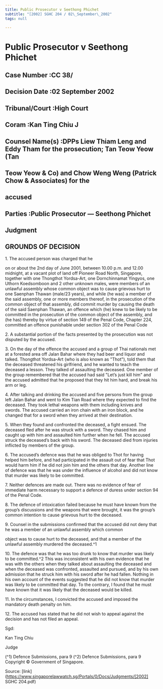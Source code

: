 ```yaml
---
title: Public Prosecutor v Seethong Phichet
subtitle: "[2002] SGHC 204 / 02\_September\_2002"
tags: null

---
```

# Public Prosecutor v Seethong Phichet 



## Case Number :CC 38/ 

## Decision Date :02 September 2002 

## Tribunal/Court :High Court 

## Coram :Kan Ting Chiu J 

## Counsel Name(s) :DPPs Liew Thiam Leng and Eddy Tham for the prosecution; Tan Teow Yeow (Tan 

## Teow Yeow & Co) and Chow Weng Weng (Patrick Chow & Associates) for the 

## accused 

## Parties :Public Prosecutor — Seethong Phichet 

## Judgment 

## GROUNDS OF DECISION 

1\. The accused person was charged that he 

 on or about the 2nd day of June 2001, between 10.00 p.m. and 12.00 midnight, at a vacant plot of land off Pioneer Road North, Singapore, together with one Thongthot Yordsa-Art, one Dornchinnamat Yingyos, one Uthorn Koedsomboon and 2 other unknown males, were members of an unlawful assembly whose common object was to cause grievous hurt to one Saenphan Thawan (male/23 years), and while (he was) a member of the said assembly, one or more members thereof, in the prosecution of the common object of that assembly, did commit murder by causing the death of the said Saenphan Thawan, an offence which (he) knew to be likely to be committed in the prosecution of the common object of the assembly, and (he has) thereby by virtue of section 149 of the Penal Code, Chapter 224, committed an offence punishable under section 302 of the Penal Code 

2\. A substantial portion of the facts presented by the prosecution was not disputed by the accused. 

3\. On the day of the offence the accused and a group of Thai nationals met at a forested area off Jalan Bahar where they had beer and liquor and talked. Thongthot Yordsa-Art (who is also known as "Thot"), told them that the deceased threatened his girlfriend, and he wanted to teach the deceased a lesson. They talked of assaulting the deceased. One member of the group remembered that the accused had said "Let’s just kill him" and the accused admitted that he proposed that they hit him hard, and break his arm or leg. 

4\. After talking and drinking the accused and five persons from the group left Jalan Bahar and went to Kim Tian Road where they expected to find the deceased. They took lethal weapons with them including knives and swords. The accused carried an iron chain with an iron block, and he changed that for a sword when they arrived at their destination. 

5\. When they found and confronted the deceased, a fight ensued. The deceased fled after he was struck with a sword. They chased him and caught up with him and assaulted him further when he fell. The accused struck the deceased’s back with his sword. The deceased died from injuries inflicted by members of the group. 

6\. The accused’s defence was that he was obliged to Thot for having helped him before, and had participated in the assault out of fear that Thot would harm him if he did not join him and the others that day. Another line of defence was that he was under the influence of alcohol and did not know that murder was likely to be committed. 

7\. Neither defences are made out. There was no evidence of fear of immediate harm necessary to support a defence of duress under section 94 of the Penal Code. 

8\. The defence of intoxication failed because he must have known from the group’s discussions and the weapons that were brought, it was the group’s common intention to cause grievous hurt to the deceased. 


9\. Counsel in the submissions confirmed that the accused did not deny that he was a member of an unlawful assembly which common 

object was to cause hurt to the deceased, and that a member of the unlawful assembly murdered the deceased.^1 

10\. The defence was that he was too drunk to know that murder was likely to be committed.^2 This was inconsistent with his own evidence that he was with the others when they talked about assaulting the deceased and when the deceased was confronted, assaulted and pursued, and by his own admission that he struck him with his sword after he had fallen. Nothing in his own account of the events suggested that he did not know that murder was likely to be committed that day. To the contrary, I found that he must have known that it was likely that the deceased would be killed. 

11\. In the circumstances, I convicted the accused and imposed the mandatory death penalty on him. 

12\. The accused has stated that he did not wish to appeal against the decision and has not filed an appeal. 

Sgd: 

Kan Ting Chiu 

Judge 

(^1) Defence Submissions, para 9 (^2) Defence Submissions, para 9 Copyright © Government of Singapore. 


Source: [link](https://www.singaporelawwatch.sg/Portals/0/Docs/Judgments/[2002] SGHC 204.pdf)
